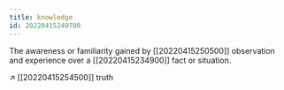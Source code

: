```yaml
---
title: knowledge
id: 20220415240700
---
```


The awareness or familiarity gained by [[20220415250500]] observation and experience over a [[20220415234900]] fact or situation.

↗ [[20220415254500]] truth
